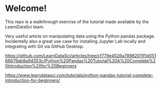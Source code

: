 # Welcome!

This repo is a walkthrough exercise of the tutorial made available by the LearnDataSci team. 

Very useful article on manipulating data using the Python pandas package. Incidentally also a great use case for installing Jupyter Lab locally and integrating with Git via GitHub Desktop.

https://github.com/LearnDataSci/articles/tree/cf779e4526a78982011f1d05166679ab8a94353c/Python%20Pandas%20Tutorial%20A%20Complete%20Introduction%20for%20Beginners

https://www.learndatasci.com/tutorials/python-pandas-tutorial-complete-introduction-for-beginners/



